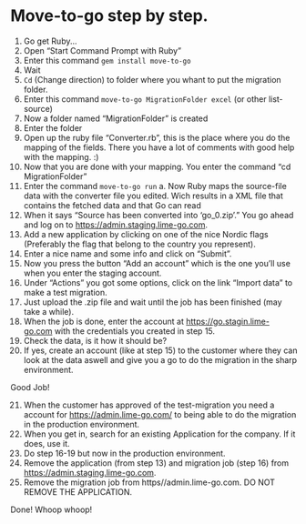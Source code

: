 # Move-to-go step by step.
1.	Go get Ruby...
2.	Open “Start Command Prompt with Ruby” 
3.	Enter this command `gem install move-to-go`
4.	Wait
5.	`Cd` (Change direction) to folder where you whant to put the migration folder.
6.	Enter this command `move-to-go MigrationFolder excel` (or other list-source)
7.	Now a folder named “MigrationFolder” is created
8.	Enter the folder
9.	Open up the ruby file “Converter.rb”, this is the place where you do the mapping of the fields. There you have a lot of comments with good help with the mapping. :) 
10.	Now that you are done with your mapping. You enter the command 
“cd MigrationFolder”
11.	Enter the command `move-to-go run`
a.	Now Ruby maps the source-file data with the converter file you edited. Wich results in a XML file that contains the fetched data and that Go can read
12.	When it says “Source has been converted into ‘go_0.zip’.” You go ahead and log on to https://admin.staging.lime-go.com. 
13.	Add a new application by clicking on one of the nice Nordic flags (Preferably the flag that belong to the country you represent).
14.	Enter a nice name and some info and click on “Submit”.
15.	Now you press the button “Add an account” which is the one you’ll use when you enter the staging account. 
16.	Under “Actions” you got some options, click on the link “Import data” to make a test migration. 
17.	Just upload the .zip file and wait until the job has been finished (may take a while).
18.	When the job is done, enter the account at https://go.stagin.lime-go.com with the credentials you created in step 15.
19.	Check the data, is it how it should be?
20.	If yes, create an account (like at step 15) to the customer where they can look at the data aswell and give you a go to do the migration in the sharp environment. 

Good Job!

21.	When the customer has approved of the test-migration you need a account for https://admin.lime-go.com/ to being able to do the migration in the production environment.
22.	When you get in, search for an existing Application for the company. If it does, use it. 
23.	Do step 16-19 but now in the production environment. 
24. Remove the application (from step 13) and migration job (step 16) from https://admin.staging.lime-go.com.
25. Remove the migration job from https//admin.lime-go.com. DO NOT REMOVE THE APPLICATION.

Done! Whoop whoop!
